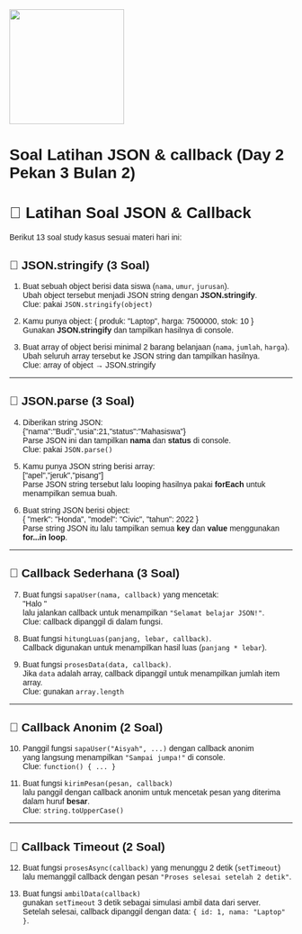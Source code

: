 <img src="https://rumahitindonesia.com/wp-content/uploads/2023/11/1.png" style="height:204px;margin-right:32px"/>
<div style="font-family: 'Arial', sans-serif;">

# Soal Latihan JSON & callback (Day 2 Pekan 3 Bulan 2)

# 📝 Latihan Soal JSON & Callback

Berikut 13 soal study kasus sesuai materi hari ini:

## 🔹 JSON.stringify (3 Soal)

1. Buat sebuah object berisi data siswa (`nama`, `umur`, `jurusan`).  
   Ubah object tersebut menjadi JSON string dengan **JSON.stringify**.  
   Clue: pakai `JSON.stringify(object)`

2. Kamu punya object:
   { produk: "Laptop", harga: 7500000, stok: 10 }  
   Gunakan **JSON.stringify** dan tampilkan hasilnya di console.

3. Buat array of object berisi minimal 2 barang belanjaan (`nama`, `jumlah`, `harga`).  
   Ubah seluruh array tersebut ke JSON string dan tampilkan hasilnya.  
   Clue: array of object → JSON.stringify

---

## 🔹 JSON.parse (3 Soal)

4. Diberikan string JSON:  
   {"nama":"Budi","usia":21,"status":"Mahasiswa"}  
   Parse JSON ini dan tampilkan **nama** dan **status** di console.  
   Clue: pakai `JSON.parse()`

5. Kamu punya JSON string berisi array:  
   ["apel","jeruk","pisang"]  
   Parse JSON string tersebut lalu looping hasilnya pakai **forEach** untuk menampilkan semua buah.

6. Buat string JSON berisi object:  
   { "merk": "Honda", "model": "Civic", "tahun": 2022 }  
   Parse string JSON itu lalu tampilkan semua **key** dan **value** menggunakan **for...in loop**.

---

## 🔹 Callback Sederhana (3 Soal)

7. Buat fungsi `sapaUser(nama, callback)` yang mencetak:  
   "Halo <nama>"  
   lalu jalankan callback untuk menampilkan `"Selamat belajar JSON!"`.  
   Clue: callback dipanggil di dalam fungsi.

8. Buat fungsi `hitungLuas(panjang, lebar, callback)`.  
   Callback digunakan untuk menampilkan hasil luas (`panjang * lebar`).

9. Buat fungsi `prosesData(data, callback)`.  
   Jika `data` adalah array, callback dipanggil untuk menampilkan jumlah item array.  
   Clue: gunakan `array.length`

---

## 🔹 Callback Anonim (2 Soal)

10. Panggil fungsi `sapaUser("Aisyah", ...)` dengan callback anonim  
    yang langsung menampilkan `"Sampai jumpa!"` di console.  
    Clue: `function() { ... }`

11. Buat fungsi `kirimPesan(pesan, callback)`  
    lalu panggil dengan callback anonim untuk mencetak pesan yang diterima dalam huruf **besar**.  
    Clue: `string.toUpperCase()`

---

## 🔹 Callback Timeout (2 Soal)

12. Buat fungsi `prosesAsync(callback)` yang menunggu 2 detik (`setTimeout`)  
    lalu memanggil callback dengan pesan `"Proses selesai setelah 2 detik"`.

13. Buat fungsi `ambilData(callback)`  
    gunakan `setTimeout` 3 detik sebagai simulasi ambil data dari server.  
    Setelah selesai, callback dipanggil dengan data: `{ id: 1, nama: "Laptop" }`.
